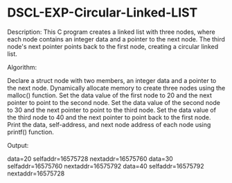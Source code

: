 # DSCL-EXP-Circular-Linked-LIST

Description: This C program creates a linked list with three nodes, where each node contains an integer data and a pointer to the next node. The third node's next pointer points back to the first node, creating a circular linked list.

Algorithm:

Declare a struct node with two members, an integer data and a pointer to the next node.
Dynamically allocate memory to create three nodes using the malloc() function.
Set the data value of the first node to 20 and the next pointer to point to the second node.
Set the data value of the second node to 30 and the next pointer to point to the third node.
Set the data value of the third node to 40 and the next pointer to point back to the first node.
Print the data, self-address, and next node address of each node using printf() function.

Output:

data=20 selfaddr=16575728 nextaddr=16575760
data=30 selfaddr=16575760 nextaddr=16575792
data=40 selfaddr=16575792 nextaddr=16575728
